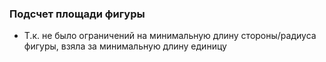### Подсчет площади фигуры
* Т.к. не было ограничений на минимальную длину стороны/радиуса фигуры, взяла за минимальную длину единицу